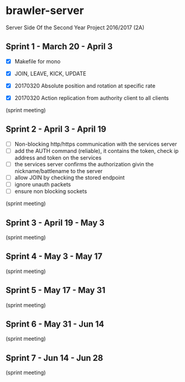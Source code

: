 # brawler-server
Server Side Of the Second Year Project 2016/2017 (2A)

Sprint 1 - March 20 - April 3
-

- [x] Makefile for mono
- [x] JOIN, LEAVE, KICK, UPDATE
- [x] 20170320 Absolute position and rotation at specific rate
- [x] 20170320 Action replication from authority client to all clients


(sprint meeting)


Sprint 2 - April 3 - April 19
-

- [ ] Non-blocking http/https communication with the services server
- [ ] add the AUTH command (reliable), it contains the token, check ip address and token on the services
- [ ] the services server confirms the authorization givin the nickname/battlename to the server
- [ ] allow JOIN by checking the stored endpoint
- [ ] ignore unauth packets
- [ ] ensure non blocking sockets

(sprint meeting)

Sprint 3 - April 19 - May 3
-

(sprint meeting)

Sprint 4 - May 3 - May 17
-

(sprint meeting)

Sprint 5 - May 17 - May 31
-

(sprint meeting)

Sprint 6 - May 31 - Jun 14 
-

(sprint meeting)

Sprint 7 - Jun 14 - Jun 28
-

(sprint meeting)
